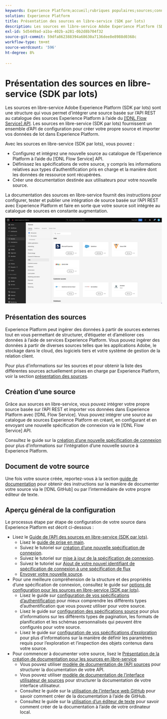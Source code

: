 ```yaml
---
keywords: Experience Platform;accueil;rubriques populaires;sources;connecteurs;connecteurs source;sdk sources;sdk;SDK
solution: Experience Platform
title: Présentation des sources en libre-service (SDK par lots)
description: Les sources en libre-service Adobe Experience Platform (SDK par lots) sont un ensemble d’API de configuration qui vous permettent d’intégrer une source basée sur l’API REST à l’aide de l’API Flow Service pour importer vos données dans Experience Platform.
exl-id: 5d5449ad-a1ba-402b-a281-0b2d8b704f32
source-git-commit: 59dfa862388394a68630a7136dee8e8988d0368c
workflow-type: tm+mt
source-wordcount: '596'
ht-degree: 8%

---
```


# Présentation des sources en libre-service (SDK par lots)

Les sources en libre-service Adobe Experience Platform (SDK par lots) sont une structure qui vous permet d’intégrer une source basée sur l’API REST au catalogue des sources Experience Platform à l’aide du [[!DNL Flow Service] API](https://www.adobe.io/experience-platform-apis/references/flow-service/). Les sources en libre-service (SDK par lots) fournissent un ensemble d’API de configuration pour créer votre propre source et importer vos données de lot dans Experience Platform.

Avec les sources en libre-service (SDK par lots), vous pouvez :

* Configurez et intégrez une nouvelle source au catalogue de l’Experience Platform à l’aide du [!DNL Flow Service] API.
* Définissez les spécifications de votre source, y compris les informations relatives aux types d’authentification pris en charge et la manière dont les données de ressource sont récupérées.
* Créer une documentation destinée aux utilisateurs pour votre nouvelle source.

La documentation des sources en libre-service fournit des instructions pour configurer, tester et publier une intégration de source basée sur l’API REST avec Experience Platform et faire en sorte que votre source soit intégrée au catalogue de sources en constante augmentation.

![catalogue](./assets/catalog.png)

## Présentation des sources

Experience Platform peut ingérer des données à partir de sources externes tout en vous permettant de structurer, d’étiqueter et d’améliorer ces données à l’aide de services Experience Platform. Vous pouvez ingérer des données à partir de diverses sources telles que les applications Adobe, le stockage dans le cloud, des logiciels tiers et votre système de gestion de la relation client.

Pour plus d’informations sur les sources et pour obtenir la liste des différentes sources actuellement prises en charge par Experience Platform, voir la section [présentation des sources](../home.md).

## Création d’une source

Grâce aux sources en libre-service, vous pouvez intégrer votre propre source basée sur l’API REST et importer vos données dans Experience Platform avec [!DNL Flow Service]. Vous pouvez intégrer une source au catalogue de sources Experience Platform en créant, en configurant et en envoyant une nouvelle spécification de connexion via le [!DNL Flow Service] API.

Consultez le guide sur la [création d’une nouvelle spécification de connexion](./api/api-overview.md) pour plus d’informations sur l’intégration d’une nouvelle source à Experience Platform.

## Document de votre source

Une fois votre source créée, reportez-vous à la section [guide de documentation](./documentation/doc-overview.md) pour obtenir des instructions sur la manière de documenter votre source via le [!DNL GitHub] ou par l’intermédiaire de votre propre éditeur de texte.

## Aperçu général de la configuration

Le processus étape par étape de configuration de votre source dans Experience Platform est décrit ci-dessous :

* Lisez le [Guide de l’API des sources en libre-service (SDK par lots)](./api/api-overview.md).
   * Lisez le [guide de prise en main](./api/getting-started.md).
   * Suivez le tutoriel sur [création d’une nouvelle spécification de connexion](./api/create.md).
   * Suivez le tutoriel sur [mise à jour de la spécification de connexion](./api/update-connection-specs.md).
   * Suivez le tutoriel sur [Ajout de votre nouvel identifiant de spécification de connexion à une spécification de flux](./api/update-flow-specs.md)
   * [Envoyer votre nouvelle source](./api/submit.md).
* Pour une meilleure compréhension de la structure et des propriétés d’une spécification de connexion, consultez le guide sur [options de configuration pour les sources en libre-service (SDK par lots)](./config/config.md).
   * Lisez le guide sur [configuration de vos spécifications d’authentification](./config/authspec.md) pour mieux comprendre les différents types d’authentification que vous pouvez utiliser pour votre source.
   * Lisez le guide sur [configuration des spécifications source](./config/sourcespec.md) pour plus d’informations sur les différents types de pagination, les formats de planification et les schémas personnalisés qui peuvent être configurés pour votre source.
   * Lisez le guide sur [configuration de vos spécifications d’exploration](./config/explorespec.md) pour plus d’informations sur la manière de définir les paramètres requis pour l’exploration et l’inspection des objets contenus dans votre source.
* Pour commencer à documenter votre source, lisez le [Présentation de la création de documentation pour les sources en libre-service](./documentation/doc-overview.md)
   * Vous pouvez utiliser [modèle de documentation de l’API sources](./documentation/template.md) pour structurer la documentation de votre API.
   * Vous pouvez utiliser [modèle de documentation de l’interface utilisateur de sources](./documentation/ui-template.md) pour structurer la documentation de votre interface utilisateur.
   * Consultez le guide sur la [utilisation de l’interface web GitHub](./documentation/github.md) pour savoir comment créer de la documentation à l’aide de GitHub.
   * Consultez le guide sur la [utilisation d’un éditeur de texte](./documentation/text-editor.md) pour savoir comment créer de la documentation à l’aide de votre ordinateur local.
